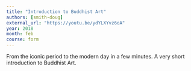 ```yaml
---
title: "Introduction to Buddhist Art"
authors: [smith-doug]
external_url: "https://youtu.be/ydYLXYvz6oA"
year: 2018
month: feb
course: form
---
```


From the iconic period to the modern day in a few minutes. A very short introduction to Buddhist Art.

